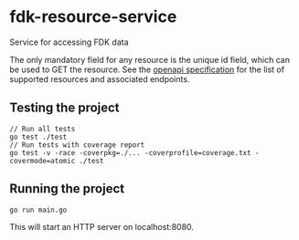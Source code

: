 # fdk-resource-service
Service for accessing FDK data

The only mandatory field for any resource is the unique id field, which can be used to GET the resource. See the [openapi specification](https://raw.githubusercontent.com/Informasjonsforvaltning/fdk-resource-service/main/openapi.yaml) for the list of supported resources and associated endpoints.

## Testing the project
```
// Run all tests
go test ./test
// Run tests with coverage report
go test -v -race -coverpkg=./... -coverprofile=coverage.txt -covermode=atomic ./test
```

## Running the project

```
go run main.go
```

This will start an HTTP server on localhost:8080.

